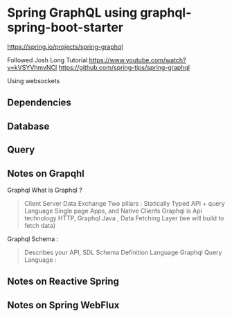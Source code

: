 # Spring GraphQL using graphql-spring-boot-starter 
https://spring.io/projects/spring-graphql

Followed Josh Long Tutorial 
https://www.youtube.com/watch?v=kVSYVhmvNCI
https://github.com/spring-tips/spring-graphql

Using websockets 


## Dependencies 



## Database 


## Query 



## Notes on Grapqhl 



Graphql
What is Graphql ?
> Client Server Data Exchange
> Two pillars : Statically Typed API + query Language
> Single page Apps, and Native Clients
> Graphql is Api technology
> HTTP, Graphql Java , Data Fetching Layer (we will build to fetch data)

Graphql Schema :
> Describes your API, SDL Schema Definition Language
Graphql Query Language :
 


## Notes on Reactive Spring 


## Notes on Spring WebFlux 
